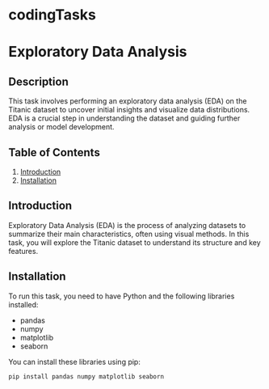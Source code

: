 # codingTasks
# Exploratory Data Analysis

## Description
This task involves performing an exploratory data analysis (EDA) on the Titanic dataset to uncover initial insights and visualize data distributions. EDA is a crucial step in understanding the dataset and guiding further analysis or model development.

## Table of Contents
1. [Introduction](#introduction)
2. [Installation](#installation)

## Introduction
Exploratory Data Analysis (EDA) is the process of analyzing datasets to summarize their main characteristics, often using visual methods. In this task, you will explore the Titanic dataset to understand its structure and key features.

## Installation
To run this task, you need to have Python and the following libraries installed:
- pandas
- numpy
- matplotlib
- seaborn

You can install these libraries using pip:

```bash
pip install pandas numpy matplotlib seaborn
